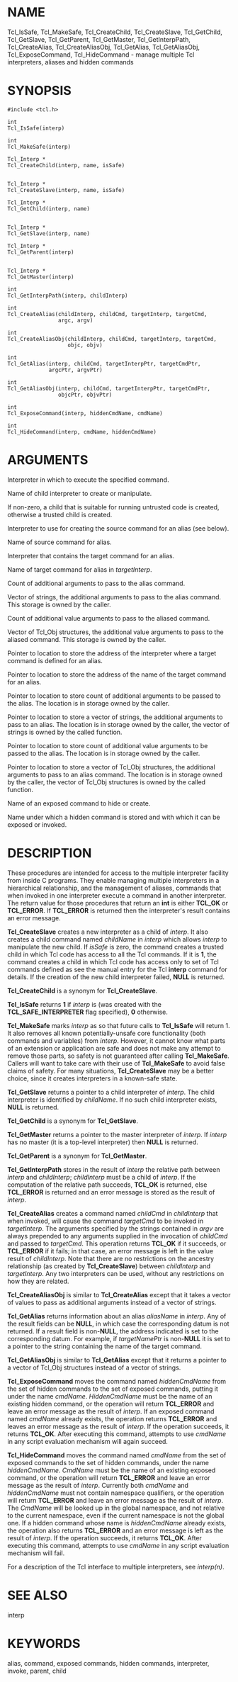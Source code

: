 # NAME

Tcl_IsSafe, Tcl_MakeSafe, Tcl_CreateChild, Tcl_CreateSlave,
Tcl_GetChild, Tcl_GetSlave, Tcl_GetParent, Tcl_GetMaster,
Tcl_GetInterpPath, Tcl_CreateAlias, Tcl_CreateAliasObj, Tcl_GetAlias,
Tcl_GetAliasObj, Tcl_ExposeCommand, Tcl_HideCommand - manage multiple
Tcl interpreters, aliases and hidden commands

# SYNOPSIS

    #include <tcl.h>

    int
    Tcl_IsSafe(interp)

    int
    Tcl_MakeSafe(interp)

    Tcl_Interp *
    Tcl_CreateChild(interp, name, isSafe)


    Tcl_Interp *
    Tcl_CreateSlave(interp, name, isSafe)

    Tcl_Interp *
    Tcl_GetChild(interp, name)


    Tcl_Interp *
    Tcl_GetSlave(interp, name)

    Tcl_Interp *
    Tcl_GetParent(interp)


    Tcl_Interp *
    Tcl_GetMaster(interp)

    int
    Tcl_GetInterpPath(interp, childInterp)

    int
    Tcl_CreateAlias(childInterp, childCmd, targetInterp, targetCmd,
                    argc, argv)

    int
    Tcl_CreateAliasObj(childInterp, childCmd, targetInterp, targetCmd,
                       objc, objv)

    int
    Tcl_GetAlias(interp, childCmd, targetInterpPtr, targetCmdPtr,
                 argcPtr, argvPtr)

    int
    Tcl_GetAliasObj(interp, childCmd, targetInterpPtr, targetCmdPtr,
                    objcPtr, objvPtr)

    int
    Tcl_ExposeCommand(interp, hiddenCmdName, cmdName)

    int
    Tcl_HideCommand(interp, cmdName, hiddenCmdName)

# ARGUMENTS

Interpreter in which to execute the specified command.

Name of child interpreter to create or manipulate.

If non-zero, a child that is suitable for running untrusted code is
created, otherwise a trusted child is created.

Interpreter to use for creating the source command for an alias (see
below).

Name of source command for alias.

Interpreter that contains the target command for an alias.

Name of target command for alias in *targetInterp*.

Count of additional arguments to pass to the alias command.

Vector of strings, the additional arguments to pass to the alias
command. This storage is owned by the caller.

Count of additional value arguments to pass to the aliased command.

Vector of Tcl_Obj structures, the additional value arguments to pass to
the aliased command. This storage is owned by the caller.

Pointer to location to store the address of the interpreter where a
target command is defined for an alias.

Pointer to location to store the address of the name of the target
command for an alias.

Pointer to location to store count of additional arguments to be passed
to the alias. The location is in storage owned by the caller.

Pointer to location to store a vector of strings, the additional
arguments to pass to an alias. The location is in storage owned by the
caller, the vector of strings is owned by the called function.

Pointer to location to store count of additional value arguments to be
passed to the alias. The location is in storage owned by the caller.

Pointer to location to store a vector of Tcl_Obj structures, the
additional arguments to pass to an alias command. The location is in
storage owned by the caller, the vector of Tcl_Obj structures is owned
by the called function.

Name of an exposed command to hide or create.

Name under which a hidden command is stored and with which it can be
exposed or invoked.

# DESCRIPTION

These procedures are intended for access to the multiple interpreter
facility from inside C programs. They enable managing multiple
interpreters in a hierarchical relationship, and the management of
aliases, commands that when invoked in one interpreter execute a command
in another interpreter. The return value for those procedures that
return an **int** is either **TCL_OK** or **TCL_ERROR**. If
**TCL_ERROR** is returned then the interpreter\'s result contains an
error message.

**Tcl_CreateSlave** creates a new interpreter as a child of *interp*. It
also creates a child command named *childName* in *interp* which allows
*interp* to manipulate the new child. If *isSafe* is zero, the command
creates a trusted child in which Tcl code has access to all the Tcl
commands. If it is **1**, the command creates a child in which Tcl code
has access only to set of Tcl commands defined as see the manual entry
for the Tcl **interp** command for details. If the creation of the new
child interpreter failed, **NULL** is returned.

**Tcl_CreateChild** is a synonym for **Tcl_CreateSlave**.

**Tcl_IsSafe** returns **1** if *interp* is (was created with the
**TCL_SAFE_INTERPRETER** flag specified), **0** otherwise.

**Tcl_MakeSafe** marks *interp* as so that future calls to
**Tcl_IsSafe** will return 1. It also removes all known
potentially-unsafe core functionality (both commands and variables) from
*interp*. However, it cannot know what parts of an extension or
application are safe and does not make any attempt to remove those
parts, so safety is not guaranteed after calling **Tcl_MakeSafe**.
Callers will want to take care with their use of **Tcl_MakeSafe** to
avoid false claims of safety. For many situations, **Tcl_CreateSlave**
may be a better choice, since it creates interpreters in a known-safe
state.

**Tcl_GetSlave** returns a pointer to a child interpreter of *interp*.
The child interpreter is identified by *childName*. If no such child
interpreter exists, **NULL** is returned.

**Tcl_GetChild** is a synonym for **Tcl_GetSlave**.

**Tcl_GetMaster** returns a pointer to the master interpreter of
*interp*. If *interp* has no master (it is a top-level interpreter) then
**NULL** is returned.

**Tcl_GetParent** is a synonym for **Tcl_GetMaster**.

**Tcl_GetInterpPath** stores in the result of *interp* the relative path
between *interp* and *childInterp*; *childInterp* must be a child of
*interp*. If the computation of the relative path succeeds, **TCL_OK**
is returned, else **TCL_ERROR** is returned and an error message is
stored as the result of *interp*.

**Tcl_CreateAlias** creates a command named *childCmd* in *childInterp*
that when invoked, will cause the command *targetCmd* to be invoked in
*targetInterp*. The arguments specified by the strings contained in
*argv* are always prepended to any arguments supplied in the invocation
of *childCmd* and passed to *targetCmd*. This operation returns
**TCL_OK** if it succeeds, or **TCL_ERROR** if it fails; in that case,
an error message is left in the value result of *childInterp*. Note that
there are no restrictions on the ancestry relationship (as created by
**Tcl_CreateSlave**) between *childInterp* and *targetInterp*. Any two
interpreters can be used, without any restrictions on how they are
related.

**Tcl_CreateAliasObj** is similar to **Tcl_CreateAlias** except that it
takes a vector of values to pass as additional arguments instead of a
vector of strings.

**Tcl_GetAlias** returns information about an alias *aliasName* in
*interp*. Any of the result fields can be **NULL**, in which case the
corresponding datum is not returned. If a result field is non-**NULL**,
the address indicated is set to the corresponding datum. For example, if
*targetNamePtr* is non-**NULL** it is set to a pointer to the string
containing the name of the target command.

**Tcl_GetAliasObj** is similar to **Tcl_GetAlias** except that it
returns a pointer to a vector of Tcl_Obj structures instead of a vector
of strings.

**Tcl_ExposeCommand** moves the command named *hiddenCmdName* from the
set of hidden commands to the set of exposed commands, putting it under
the name *cmdName*. *HiddenCmdName* must be the name of an existing
hidden command, or the operation will return **TCL_ERROR** and leave an
error message as the result of *interp*. If an exposed command named
*cmdName* already exists, the operation returns **TCL_ERROR** and leaves
an error message as the result of *interp*. If the operation succeeds,
it returns **TCL_OK**. After executing this command, attempts to use
*cmdName* in any script evaluation mechanism will again succeed.

**Tcl_HideCommand** moves the command named *cmdName* from the set of
exposed commands to the set of hidden commands, under the name
*hiddenCmdName*. *CmdName* must be the name of an existing exposed
command, or the operation will return **TCL_ERROR** and leave an error
message as the result of *interp*. Currently both *cmdName* and
*hiddenCmdName* must not contain namespace qualifiers, or the operation
will return **TCL_ERROR** and leave an error message as the result of
*interp*. The *CmdName* will be looked up in the global namespace, and
not relative to the current namespace, even if the current namespace is
not the global one. If a hidden command whose name is *hiddenCmdName*
already exists, the operation also returns **TCL_ERROR** and an error
message is left as the result of *interp*. If the operation succeeds, it
returns **TCL_OK**. After executing this command, attempts to use
*cmdName* in any script evaluation mechanism will fail.

For a description of the Tcl interface to multiple interpreters, see
*interp(n)*.

# SEE ALSO

interp

# KEYWORDS

alias, command, exposed commands, hidden commands, interpreter, invoke,
parent, child
